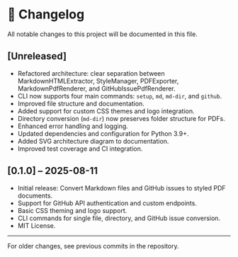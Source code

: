 # 📝 Changelog

All notable changes to this project will be documented in this file.

## [Unreleased]

- Refactored architecture: clear separation between MarkdownHTMLExtractor, StyleManager, PDFExporter, MarkdownPdfRenderer, and GitHubIssuePdfRenderer.
- CLI now supports four main commands: `setup`, `md`, `md-dir`, and `github`.
- Improved file structure and documentation.
- Added support for custom CSS themes and logo integration.
- Directory conversion (`md-dir`) now preserves folder structure for PDFs.
- Enhanced error handling and logging.
- Updated dependencies and configuration for Python 3.9+.
- Added SVG architecture diagram to documentation.
- Improved test coverage and CI integration.

## [0.1.0] – 2025-08-11

- Initial release: Convert Markdown files and GitHub issues to styled PDF documents.
- Support for GitHub API authentication and custom endpoints.
- Basic CSS theming and logo support.
- CLI commands for single file, directory, and GitHub issue conversion.
- MIT License.

---

For older changes, see previous commits in the repository.